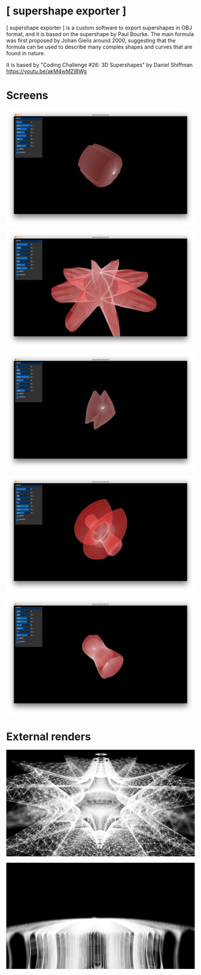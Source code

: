 # [ supershape exporter ]

[ supershape exporter ] is a custom software to export supershapes in OBJ format, and it is based on the supershape by Paul Bourke. The main formula was first proposed by Johan Gielis around 2000, suggesting that the formula can be used to describe many complex shapes and curves that are found in nature.

It is based by "Coding Challenge #26: 3D Supershapes" by Daniel Shiffman
https://youtu.be/akM4wMZIBWg

# Screens

![alt text](https://raw.githubusercontent.com/KessonDalef/supershape_exporter/master/images/supershape_1.png)

![alt text](https://raw.githubusercontent.com/KessonDalef/supershape_exporter/master/images/supershape_2.png)

![alt text](https://raw.githubusercontent.com/KessonDalef/supershape_exporter/master/images/supershape_3.png)

![alt text](https://raw.githubusercontent.com/KessonDalef/supershape_exporter/master/images/supershape_4.png)

![alt text](https://raw.githubusercontent.com/KessonDalef/supershape_exporter/master/images/supershape_5.png)

# External renders

![alt text](https://raw.githubusercontent.com/KessonDalef/supershape_exporter/master/images/ext_1.png)

![alt text](https://raw.githubusercontent.com/KessonDalef/supershape_exporter/master/images/ext_3.png)
